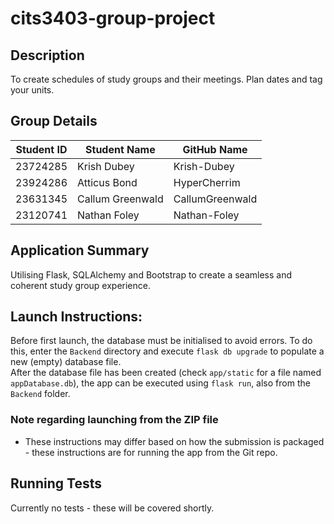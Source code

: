 # cits3403-group-project

## Description

To create schedules of study groups and their meetings. Plan dates and tag your units.

## Group Details

| Student ID | Student Name     | GitHub Name     |
|------------|------------------|-----------------|
| 23724285   | Krish Dubey      | Krish-Dubey     |
| 23924286   | Atticus Bond     | HyperCherrim    |
| 23631345   | Callum Greenwald | CallumGreenwald |
| 23120741   | Nathan Foley     | Nathan-Foley    |

## Application Summary 

Utilising Flask, SQLAlchemy and Bootstrap to create a seamless and coherent study group experience.

## Launch Instructions: 
Before first launch, the database must be initialised to avoid errors.  To do this, enter the `Backend` directory and execute `flask db upgrade` to populate a new (empty) database file.  
After the database file has been created (check `app/static` for a file named `appDatabase.db`), the app can be executed using `flask run`, also from the `Backend` folder.
### Note regarding launching from the ZIP file
- These instructions may differ based on how the submission is packaged - these instructions are for running the app from the Git repo.

## Running Tests

Currently no tests - these will be covered shortly.
